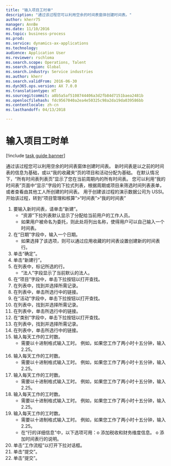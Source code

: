 ```yaml
--- 
title: "输入项目工时单"
description: "通过该过程您可以利用空余的时间表窗体创建时间表。"
author: kherr75
manager: AnnBe
ms.date: 11/10/2016
ms.topic: business-process
ms.prod: 
ms.service: dynamics-ax-applications
ms.technology: 
audience: Application User
ms.reviewer: rschloma
ms.search.scope: Operations, Talent
ms.search.region: Global
ms.search.industry: Service industries
ms.author: kherr
ms.search.validFrom: 2016-06-30
ms.dyn365.ops.version: AX 7.0.0
ms.translationtype: HT
ms.sourcegitcommit: a8b5a5af5108744406a3d2fb84d7151baea2481b
ms.openlocfilehash: fdc9567040a2ea4e50325c98a2da19da039586bb
ms.contentlocale: zh-cn
ms.lasthandoff: 04/13/2018

---
```

# <a name="enter-project-timesheets"></a>输入项目工时单

[!include [task guide banner](../../includes/task-guide-banner.md)]

通过该过程您可以利用空余的时间表窗体创建时间表。 新时间表是以之前的时间表的信息为基础，或以“我的收藏夹”页的项目和活动分配为基础。 在默认情况下，“所有时间表列表页”显示了您在当前周期内的所有时间表。 您可以利用“我的时间表”页面中“显示”字段的下拉式列表，根据周期或项目来筛选时间列表表单，或者查看由其他工人所创建的时间表。 用于创建该过程的演示数据公司为 USSI。 开始该过程，转到“项目管理和核算”>“时间表”>“我的时间表”

1. 要输入新时间表，请单击“新建”。
    * “资源”下拉列表默认显示了分配给当前用户的工作人员。  
    * 如果用户被命名为委托，则此处将列出名称，使得用户可以自己输入一个时间表。  
2. 在“日期”字段中，输入一个日期。
    * 如果选择了该选项，则可以通过应用收藏的时间表设置创建新的时间表行。  
3. 单击“确定”。
4. 单击“新建行”。
5. 在列表中，标记所选的行。
    * “法人”字段显示了当前默认的法人。   
6. 在“项目”字段中，单击下拉按钮以打开查找。
7. 在列表中，找到并选择所需记录。
8. 在列表中，单击所选行中的链接。
9. 在“活动”字段中，单击下拉按钮以打开查找。
10. 在列表中，找到并选择所需记录。
11. 在列表中，单击所选行中的链接。
12. 在“类别”字段中，单击下拉按钮以打开查找。
13. 在列表中，找到并选择所需记录。
14. 在列表中，单击所选行中的链接。
15. 输入每天工作的工时数。
    * 需要以十进制格式输入工时。  例如，如果您工作了两小时十五分钟，输入2.25。   
16. 输入每天工作的工时数。
    * 需要以十进制格式输入工时。  例如，如果您工作了两小时十五分钟，输入2.25。   
17. 输入每天工作的工时数。
    * 需要以十进制格式输入工时。  例如，如果您工作了两小时十五分钟，输入2.25。   
18. 输入每天工作的工时数。
    * 需要以十进制格式输入工时。  例如，如果您工作了两小时十五分钟，输入2.25。   
19. 输入每天工作的工时数。
    * 需要以十进制格式输入工时。  例如，如果您工作了两小时十五分钟，输入2.25。   
    * 在“行的详细信息”中，以下选项可用：o  添加税收和财务维度信息。  o    添加时间表行的说明。  
20. 单击“工作流程”以打开下拉对话框。
21. 单击“提交”。
22. 单击“提交”。


